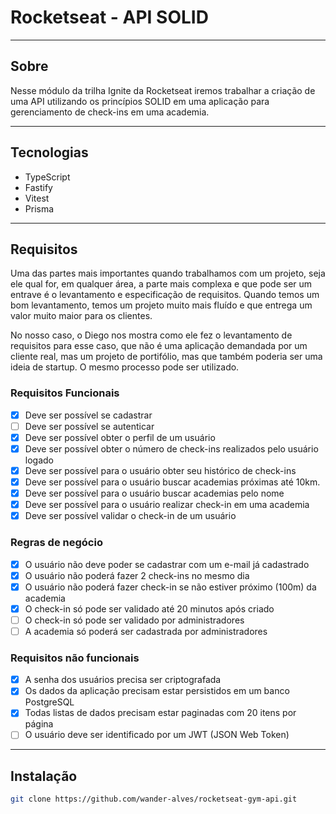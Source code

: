 # Rocketseat - API SOLID

---

## Sobre

Nesse módulo da trilha Ignite da Rocketseat iremos trabalhar a criação de uma API utilizando os princípios SOLID em uma aplicação para gerenciamento de check-ins em uma academia.

---

## Tecnologias

- TypeScript
- Fastify
- Vitest
- Prisma

---

## Requisitos

Uma das partes mais importantes quando trabalhamos com um projeto, seja ele qual for, em qualquer área, a parte mais complexa e que pode ser um entrave é o levantamento e especificação de requisitos. Quando temos um bom levantamento, temos um projeto muito mais fluído e que entrega um valor muito maior para os clientes.

No nosso caso, o Diego nos mostra como ele fez o levantamento de requisitos para esse caso, que não é uma aplicação demandada por um cliente real, mas um projeto de portifólio, mas que também poderia ser uma ideia de startup. O mesmo processo pode ser utilizado.

### Requisitos Funcionais

- [x] Deve ser possível se cadastrar
- [ ] Deve ser possível se autenticar
- [x] Deve ser possível obter o perfil de um usuário
- [x] Deve ser possível obter o número de check-ins realizados pelo usuário logado
- [x] Deve ser possível para o usuário obter seu histórico de check-ins
- [x] Deve ser possível para o usuário buscar academias próximas até 10km.
- [x] Deve ser possível para o usuário buscar academias pelo nome
- [x] Deve ser possível para o usuário realizar check-in em uma academia
- [x] Deve ser possível validar o check-in de um usuário

### Regras de negócio

- [x] O usuário não deve poder se cadastrar com um e-mail já cadastrado
- [x] O usuário não poderá fazer 2 check-ins no mesmo dia
- [x] O usuário não poderá fazer check-in se não estiver próximo (100m) da academia
- [x] O check-in só pode ser validado até 20 minutos após criado
- [ ] O check-in só pode ser validado por administradores
- [ ] A academia só poderá ser cadastrada por administradores

### Requisitos não funcionais

- [x] A senha dos usuários precisa ser criptografada
- [x] Os dados da aplicação precisam estar persistidos em um banco PostgreSQL
- [x] Todas listas de dados precisam estar paginadas com 20 itens por página
- [ ] O usuário deve ser identificado por um JWT (JSON Web Token)

---

## Instalação

```bash
git clone https://github.com/wander-alves/rocketseat-gym-api.git


```

